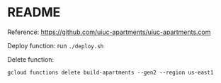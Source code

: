 # README

Reference: https://github.com/uiuc-apartments/uiuc-apartments.com

Deploy function: run `./deploy.sh`

Delete function:
``` 
gcloud functions delete build-apartments --gen2 --region us-east1
```
